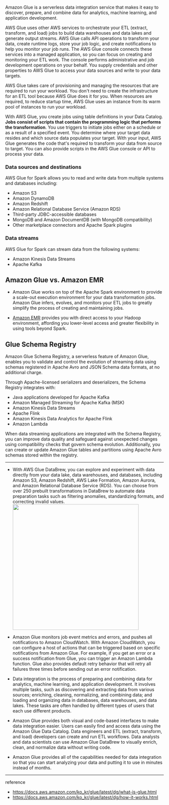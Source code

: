 
Amazon Glue is a serverless data integration service that makes it easy to discover, prepare, and combine data for analytics, machine learning, and application development.

AWS Glue uses other AWS services to orchestrate your ETL (extract, transform, and load) jobs to build data warehouses and data lakes and generate output streams. AWS Glue calls API operations to transform your data, create runtime logs, store your job logic, and create notifications to help you monitor your job runs. The AWS Glue console connects these services into a managed application, so you can focus on creating and monitoring your ETL work. The console performs administrative and job development operations on your behalf. You supply credentials and other properties to AWS Glue to access your data sources and write to your data targets.

AWS Glue takes care of provisioning and managing the resources that are required to run your workload. You don't need to create the infrastructure for an ETL tool because AWS Glue does it for you. When resources are required, to reduce startup time, AWS Glue uses an instance from its warm pool of instances to run your workload.

With AWS Glue, you create jobs using table definitions in your Data Catalog. **Jobs consist of scripts that contain the programming logic that performs the transformation**. You use triggers to initiate jobs either on a schedule or as a result of a specified event. You determine where your target data resides and which source data populates your target. With your input, AWS Glue generates the code that's required to transform your data from source to target. You can also provide scripts in the AWS Glue console or API to process your data.

### Data sources and destinations

AWS Glue for Spark allows you to read and write data from multiple systems and databases including:

- Amazon S3
- Amazon DynamoDB
- Amazon Redshift
- Amazon Relational Database Service (Amazon RDS)
- Third-party JDBC-accessible databases
- MongoDB and Amazon DocumentDB (with MongoDB compatibility)
- Other marketplace connectors and Apache Spark plugins

### Data streams

AWS Glue for Spark can stream data from the following systems:

- Amazon Kinesis Data Streams
- Apache Kafka

## Amazon Glue vs. Amazon EMR

- Amazon Glue works on top of the Apache Spark environment to provide a scale-out execution environment for your data transformation jobs. Amazon Glue infers, evolves, and monitors your ETL jobs to greatly simplify the process of creating and maintaining jobs.

- [Amazon EMR](EMR.md) provides you with direct access to your Hadoop environment, affording you lower-level access and greater flexibility in using tools beyond Spark.

## Glue Schema Registry

Amazon Glue Schema Registry, a serverless feature of Amazon Glue, enables you to validate and control the evolution of streaming data using schemas registered in Apache Avro and JSON Schema data formats, at no additional charge.

Through Apache-licensed serializers and deserializers, the Schema Registry integrates with:
- Java applications developed for Apache Kafka
- Amazon Managed Streaming for Apache Kafka (MSK)
- Amazon Kinesis Data Streams
- Apache Flink
- Amazon Kinesis Data Analytics for Apache Flink
- Amazon Lambda

When data streaming applications are integrated with the Schema Registry, you can improve data quality and safeguard against unexpected changes using compatibility checks that govern schema evolution. Additionally, you can create or update Amazon Glue tables and partitions using Apache Avro schemas stored within the registry.

---

- With AWS Glue DataBrew, you can explore and experiment with data directly from your data lake, data warehouses, and databases, including Amazon S3, Amazon Redshift, AWS Lake Formation, Amazon Aurora, and Amazon Relational Database Service (RDS). You can choose from over 250 prebuilt transformations in DataBrew to automate data preparation tasks such as filtering anomalies, standardizing formats, and correcting invalid values.
    <img src="https://github.com/rlaisqls/rlaisqls/assets/81006587/97193cad-64e2-4194-87d6-99a9c67a6e3b" height=400px>

- Amazon Glue monitors job event metrics and errors, and pushes all notifications to Amazon CloudWatch. With Amazon CloudWatch, you can configure a host of actions that can be triggered based on specific notifications from Amazon Glue. For example, if you get an error or a success notification from Glue, you can trigger an Amazon Lambda function. Glue also provides default retry behavior that will retry all failures three times before sending out an error notification.

- Data integration is the process of preparing and combining data for analytics, machine learning, and application development. It involves multiple tasks, such as discovering and extracting data from various sources; enriching, cleaning, normalizing, and combining data; and loading and organizing data in databases, data warehouses, and data lakes. These tasks are often handled by different types of users that each use different products.

- Amazon Glue provides both visual and code-based interfaces to make data integration easier. Users can easily find and access data using the Amazon Glue Data Catalog. Data engineers and ETL (extract, transform, and load) developers can create and run ETL workflows. Data analysts and data scientists can use Amazon Glue DataBrew to visually enrich, clean, and normalize data without writing code.

- Amazon Glue provides all of the capabilities needed for data integration so that you can start analyzing your data and putting it to use in minutes instead of months.
  
---

reference
- https://docs.aws.amazon.com/ko_kr/glue/latest/dg/what-is-glue.html
- https://docs.aws.amazon.com/ko_kr/glue/latest/dg/how-it-works.html